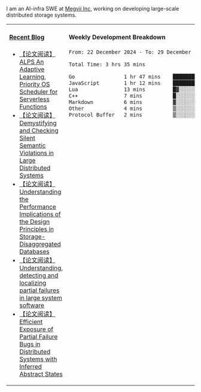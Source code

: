 I am an AI-infra SWE at [Megvii Inc](https://en.megvii.com/), working on developing large-scale distributed storage systems.

<table width="960px">
<tr>
<td valign="top" width="50%">

#### <a href="https://www.kongjun18.me" target="_blank">Recent Blog</a>

<!-- BLOG-POST-LIST:START -->
- [【论文阅读】ALPS An Adaptive Learning, Priority OS Scheduler for Serverless Functions](https://kongjun18.github.io/posts/alps-an-adaptive-learning-priority-os-scheduler-for-serverless-functions/)
- [【论文阅读】Demystifying and Checking Silent Semantic Violations in Large Distributed Systems](https://kongjun18.github.io/posts/demystifying-and-checking-silent-semantic-violations-in-large-distributed-systems/)
- [【论文阅读】Understanding the Performance Implications of the Design Principles in Storage-Disaggregated Databases](https://kongjun18.github.io/posts/understanding-the-performance-implications-of-the-design-principles-in-storage-disaggregated-databases/)
- [【论文阅读】Understanding, detecting and localizing partial failures in large system software](https://kongjun18.github.io/posts/understanding-detecting-and-localizing-partial-failures-in-large-system-software/)
- [【论文阅读】Efficient Exposure of Partial Failure Bugs in Distributed Systems with Inferred Abstract States](https://kongjun18.github.io/posts/efficient-exposure-of-partial-failure-bugs-in-distributed-systems-with-inferred-abstract-states/)
<!-- BLOG-POST-LIST:END -->

</td>
<td valign="top" width="50%">

#### Weekly Development Breakdown

<!--START_SECTION:waka-->

```txt
From: 22 December 2024 - To: 29 December 2024

Total Time: 3 hrs 35 mins

Go                1 hr 47 mins    ████████████▒░░░░░░░░░░░░   49.97 %
JavaScript        1 hr 12 mins    ████████▒░░░░░░░░░░░░░░░░   33.67 %
Lua               13 mins         █▓░░░░░░░░░░░░░░░░░░░░░░░   06.49 %
C++               7 mins          █░░░░░░░░░░░░░░░░░░░░░░░░   03.42 %
Markdown          6 mins          ▓░░░░░░░░░░░░░░░░░░░░░░░░   03.23 %
Other             4 mins          ▒░░░░░░░░░░░░░░░░░░░░░░░░   01.98 %
Protocol Buffer   2 mins          ▒░░░░░░░░░░░░░░░░░░░░░░░░   01.24 %
```

<!--END_SECTION:waka-->
</td>
</tr>

</table>
